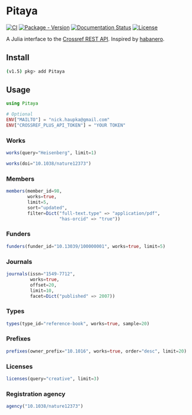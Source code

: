 # Pitaya

[![CI](https://github.com/naustica/Pitaya/workflows/CI/badge.svg)](https://github.com/naustica/Pitaya/actions?query=workflow%3ACI)
[![Package - Version](https://img.shields.io/badge/version-v0.1-orange)]()
[![Documentation Status](https://img.shields.io/badge/docs-latest-blue.svg)](https://naustica.github.io/Pitaya/dev)
[![License](https://img.shields.io/github/license/naustica/Pitaya)](https://github.com/naustica/Pitaya/blob/main/LICENSE.txt)

A Julia interface to the [Crossref REST API](https://github.com/CrossRef/rest-api-doc). Inspired by [habanero](https://github.com/sckott/habanero).

## Install

```bash
(v1.5) pkg> add Pitaya
```

## Usage

```Julia
using Pitaya

# Optional
ENV["MAILTO"] = "nick.haupka@gmail.com"
ENV["CROSSREF_PLUS_API_TOKEN"] = "YOUR TOKEN"
```

### Works

```Julia
works(query="Heisenberg", limit=1)
```

```Julia
works(doi="10.1038/nature12373")
```

### Members

```Julia
members(member_id=98,
        works=true,
        limit=5,
        sort="updated",
        filter=Dict("full-text.type" => "application/pdf",
                    "has-orcid" => "true"))
```

### Funders

```Julia
funders(funder_id="10.13039/100000001", works=true, limit=5)
```

### Journals

```Julia
journals(issn="1549-7712",
         works=true,
         offset=20,
         limit=10,
         facet=Dict("published" => 2007))
```

### Types

```Julia
types(type_id="reference-book", works=true, sample=20)
```

### Prefixes

```Julia
prefixes(owner_prefix="10.1016", works=true, order="desc", limit=20)
```

### Licenses

```Julia
licenses(query="creative", limit=3)
```

### Registration agency

```Julia
agency("10.1038/nature12373")
```
